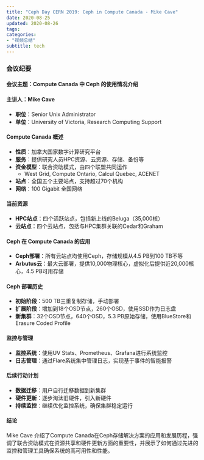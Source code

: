 ```yaml
---
title: "Ceph Day CERN 2019: Ceph in Compute Canada - Mike Cave"
date: 2020-08-25
updated: 2020-08-26
tags:
categories:
- "视频总结"
subtitle: tech
---
```



### 会议纪要

#### 会议主题：Compute Canada 中 Ceph 的使用情况介绍

#### 主讲人：Mike Cave
- **职位**：Senior Unix Administrator
- **单位**：University of Victoria, Research Computing Support

#### Compute Canada 概述
- **性质**：加拿大国家数字计算研究平台
- **服务**：提供研究人员HPC资源、云资源、存储、备份等
- **资金模型**：联合资助模式，由四个联盟共同运作
  - West Grid, Compute Ontario, Calcul Quebec, ACENET
- **站点**：全国五个主要站点，支持超过70个机构
- **网络**：100 Gigabit 全国网络

#### 当前资源
- **HPC站点**：四个活跃站点，包括新上线的Beluga（35,000核）
- **云站点**：四个云站点，包括与HPC集群关联的Cedar和Graham

#### Ceph 在 Compute Canada 的应用
- **Ceph部署**：所有云站点均使用Ceph，存储规模从4.5 PB到100 TB不等
- **Arbutus云**：最大云部署，提供10,000物理核心，虚拟化后提供近20,000核心，4.5 PB可用存储

#### Ceph 部署历史
- **初始阶段**：500 TB三重复制存储，手动部署
- **扩展阶段**：增加到18个OSD节点，260个OSD，使用SSD作为日志盘
- **新集群**：32个OSD节点，640个OSD，5.3 PB原始存储，使用BlueStore和Erasure Coded Profile

#### 监控与管理
- **监控系统**：使用UV Stats、Prometheus、Grafana进行系统监控
- **日志管理**：通过Flare系统集中管理日志，实现基于事件的智能报警

#### 后续行动计划
- **数据迁移**：用户自行迁移数据到新集群
- **硬件更新**：逐步淘汰旧硬件，引入新硬件
- **持续监控**：继续优化监控系统，确保集群稳定运行

#### 结论
Mike Cave 介绍了Compute Canada在Ceph存储解决方案的应用和发展历程，强调了联合资助模式在资源共享和硬件更新方面的重要性，并展示了如何通过先进的监控和管理工具确保系统的高可用性和性能。